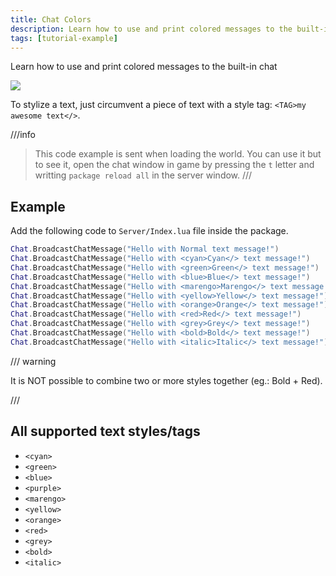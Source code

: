 ```yaml
---
title: Chat Colors
description: Learn how to use and print colored messages to the built-in chat
tags: [tutorial-example]
---
```


Learn how to use and print colored messages to the built-in chat

![](/img/docs/getting_started/05_ChatWindow.png)

To stylize a text, just circumvent a piece of text with a style tag: `<TAG>my awesome text</>`.

///info
> This code example is sent when loading the world.
> You can use it but to see it, open the chat window in game by pressing the `t` letter
> and writting `package reload all` in the server window.
///



## Example

Add the following code to `Server/Index.lua` file inside the package.

```lua title="Server/Index.lua"
Chat.BroadcastChatMessage("Hello with Normal text message!")
Chat.BroadcastChatMessage("Hello with <cyan>Cyan</> text message!")
Chat.BroadcastChatMessage("Hello with <green>Green</> text message!")
Chat.BroadcastChatMessage("Hello with <blue>Blue</> text message!")
Chat.BroadcastChatMessage("Hello with <marengo>Marengo</> text message!")
Chat.BroadcastChatMessage("Hello with <yellow>Yellow</> text message!")
Chat.BroadcastChatMessage("Hello with <orange>Orange</> text message!")
Chat.BroadcastChatMessage("Hello with <red>Red</> text message!")
Chat.BroadcastChatMessage("Hello with <grey>Grey</> text message!")
Chat.BroadcastChatMessage("Hello with <bold>Bold</> text message!")
Chat.BroadcastChatMessage("Hello with <italic>Italic</> text message!")
```


/// warning

It is NOT possible to combine two or more styles together \(eg.: Bold + Red\).

///

## All supported text styles/tags

* `<cyan>`
* `<green>`
* `<blue>`
* `<purple>`
* `<marengo>`
* `<yellow>`
* `<orange>`
* `<red>`
* `<grey>`
* `<bold>`
* `<italic>`

